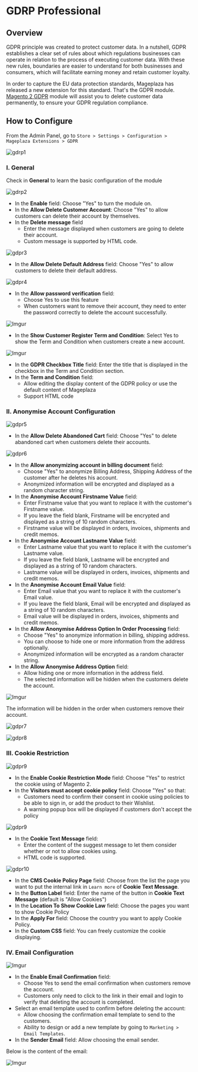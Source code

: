 # GDRP Professional

## Overview 
GDPR principle was created to protect customer data. In a nutshell, GDPR establishes a clear set of rules about which regulations businesses can operate in relation to the process of executing customer data. With these new rules, boundaries are easier to understand for both businesses and consumers, which will facilitate earning money and retain customer loyalty.

In order to capture the EU data protection standards, Mageplaza has released a new extension for this standard. That's the GDPR module. [Magento 2 GDPR](https://github.com/mageplaza/magento-2-gdpr) module will assist you to delete customer data permanently, to ensure your GDPR regulation compliance.

## How to Configure
From the Admin Panel, go to ``Store > Settings > Configuration > Mageplaza Extensions > GDPR``

![gdrp1](https://i.imgur.com/YGJmKZh.png)

### I. General 
Check in **General** to learn the basic configuration of the module

![gdrp2](https://i.imgur.com/4cB3TrU.png)

* In the **Enable** field: Choose "Yes" to turn the module on.
* In the **Allow Delete Customer Account**: Choose "Yes" to allow customers can delete their account by themselves.
* In the **Delete message** field
  * Enter the message displayed when customers are going to delete their account.
  * Custom message is supported by HTML code.

![gdpr3](https://i.imgur.com/SuWVlKw.png)

* In the **Allow Delete Default Address** field: Choose "Yes" to allow customers to delete their default address.

![gdpr4](https://i.imgur.com/CccsEGQ.png)

* In the **Allow password verification** field:
  * Choose Yes to use this feature
  * When customers want to remove their account, they need to enter the password correctly to delete the account successfully.
  
![Imgur](https://i.imgur.com/SoTXGCv.png)

* In the **Show Customer Register Term and Condition**: Select Yes to show the Term and Condition when customers create a new account.

![Imgur](https://i.imgur.com/1zDzGns.png)

* In the **GDPR Checkbox Title** field: Enter the title that is displayed in the checkbox in the Term and Condition section.
* In the **Term and Condition** field: 
  * Allow editing the display content of the GDPR policy or use the default content of Mageplaza
  * Support HTML code

### II. Anonymise Account Configuration

![gdpr5](https://i.imgur.com/OwqDIad.png)

* In the **Allow Delete Abandoned Cart** field: Choose "Yes" to delete abandoned cart when customers delete their accounts.

![gdpr6](https://i.imgur.com/SvoWNOz.png)

* In the **Allow anonymizing account in billing document** field:
  * Choose "Yes" to anonymize Billing Address, Shipping Address of the customer after he deletes his account.
  * Anonymized information will be encrypted and displayed as a random character string.
* In the **Anonymise Account Firstname Value** field:
  * Enter Firstname value that you want to replace it with the customer's Firstname value.
  * If you leave the field blank, Firstname will be encrypted and displayed as a string of 10 random characters.
  * Firstname value will be displayed in orders, invoices, shipments and credit memos.
* In the **Anonymise Account Lastname Value** field:
  * Enter Lastname value that you want to replace it with the customer's Lastname value.
  * If you leave the field blank, Lastname will be encrypted and displayed as a string of 10 random characters.
  * Lastname value will be displayed in orders, invoices, shipments and credit memos.
* In the **Anonymise Account Email Value** field:
  * Enter Email value that you want to replace it with the customer's Email value.
  * If you leave the field blank, Email will be encrypted and displayed as a string of 10 random characters.
  * Email value will be displayed in orders, invoices, shipments and credit memos.
* In the **Allow Anonymise Address Option In Order Processing** field:
  * Choose "Yes" to anonymize information in billing, shipping address.
  * You can choose to hide one or more information from the address optionally.
  * Anonymized information will be encrypted as a random character string.
* In the **Allow Anonymise Address Option** field:
  * Allow hiding one or more information in the address field.
  * The selected information will be hidden when the customers delete the account.

![Imgur](https://i.imgur.com/V2khIOt.png)

The information will be hidden in the order when customers remove their account.
  
![gdpr7](https://i.imgur.com/xrSpILH.png)

![gdpr8](https://i.imgur.com/VksrRV5.png)

### III. Cookie Restriction

![gdpr9](https://i.imgur.com/Xu06tpk.png)

* In the **Enable Cookie Restriction Mode** field: Choose "Yes" to restrict the cookie using of Magento 2.
* In the **Visitors must accept cookie policy** field: Choose "Yes" so that:
  * Customers need to confirm their consent in cookie using policies to be able to sign in, or add the product to their Wishlist.
  * A warning popup box will be displayed if customers don't accept the policy

![gdpr9](https://i.imgur.com/59W32xi.png)

* In the **Cookie Text Message** field: 
  * Enter the content of the suggest message to let them consider whether or not to allow cookies using.
  * HTML code is supported.

![gdpr10](https://i.imgur.com/VWOgSjp.png)

* In the **CMS Cookie Policy Page** field: Choose from the list the page you want to put the internal link in ``Learn more`` of **Cookie Text Message**.
* In the **Button Label** field: Enter the name of the button in **Cookie Text Message** (default is "Allow Cookies")
* In the **Location To Show Cookie Law** field: Choose the pages you want to show Cookie Policy
* In the **Apply For** field: Choose the country you want to apply Cookie Policy.
* In the **Custom CSS** field: You can freely customize the cookie displaying.

### IV. Email Configuration

![Imgur](https://i.imgur.com/HlGrROY.png)

* In the **Enable Email Confirmation** field:
  * Choose Yes to send the email confirmation when customers remove the account.
  * Customers only need to click to the link in their email and login to verify that deleting the account is completed.
* Select an email template used to confirm before deleting the account:
  * Allow choosing the confirmation email template to send to the customers.
  * Ability to design or add a new template by going to `Marketing > Email Templates`.
* In the **Sender Email** field: Allow choosing the email sender.

Below is the content of the email:

![Imgur](https://i.imgur.com/0uRTyAs.png)
  



